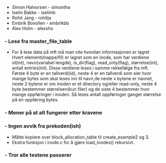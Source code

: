   - Simon Halvorsen - simontha
  - Iselin Bakke    - iselimb 
  - Rohit Jang      - rohitja 
  - Embrik Bovollen - embrikbb
  - Alex Holm       - alexsho 

### - Lese fra master\_file\_table
  - For å lese data på mft må man vite hvordan informasjonen er lagret
Hvert element(mappe/fil) er lagret som en inode, som har verdiene id(int), navn(variabel lengde), is\_dir(flag), read\_only(flag), størrelse(int), antall entries(int).
Disse verdiene leses i samme rekkefølge fra mft. Første 4 byte er en tallverdi(id), neste 4 er en tallverdi som sier hvor mange bytes som skal leses inn til navn,de neste x bytene er navnet, neste 2 bytene er om inoden er et directory og/eller read-only, neste 4 byte bestemmer størrelsen(kun filer) og de siste 4 bestemmer hvor mange oppføringer i inoden. Så leses antall oppføringer ganget størrelse på en oppføring bytes. 


### - Mener på at alt fungerer etter kravene


### - Ingen avvik fra prekoden(ish)
- Måtte kopiere over block\_allocation\_table til create\_example2 og 3.
- Ekstra funksjon i inode.c for å gjøre load\_inodes() rekursivt.


### - Tror alle testene passerer
